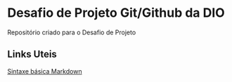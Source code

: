 # Desafio de Projeto Git/Github da DIO
Repositório criado para o Desafio de Projeto

## Links Uteis 
[Sintaxe básica Markdown](https://www.markdownguide.org/getting-started/)
